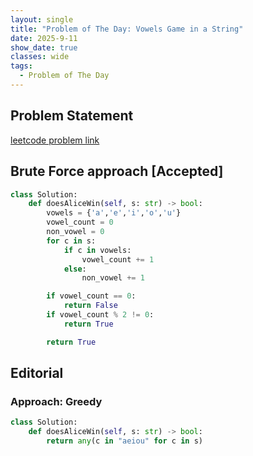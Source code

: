 ```yaml
---
layout: single
title: "Problem of The Day: Vowels Game in a String"
date: 2025-9-11
show_date: true
classes: wide
tags:
  - Problem of The Day
---
```


## Problem Statement

[leetcode problem link](https://leetcode.com/problems/vowels-game-in-a-string/description/?envType=daily-question&envId=2025-09-12)

## Brute Force approach [Accepted]

```python
class Solution:
    def doesAliceWin(self, s: str) -> bool:
        vowels = {'a','e','i','o','u'}
        vowel_count = 0
        non_vowel = 0
        for c in s:
            if c in vowels:
                vowel_count += 1
            else:
                non_vowel += 1

        if vowel_count == 0:
            return False
        if vowel_count % 2 != 0:
            return True

        return True
```

## Editorial

### Approach: Greedy

```python
class Solution:
    def doesAliceWin(self, s: str) -> bool:
        return any(c in "aeiou" for c in s)
```
 